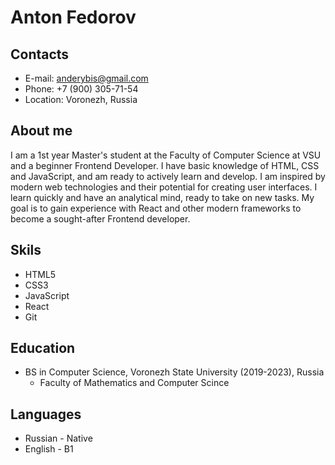 # Anton Fedorov
## Contacts
* E-mail: anderybis@gmail.com
* Phone: +7 (900) 305-71-54
* Location: Voronezh, Russia
## About me
I am a 1st year Master's student at the Faculty of Computer Science at VSU and a beginner Frontend Developer. I have basic knowledge of HTML, CSS and JavaScript, and am ready to actively learn and develop. I am inspired by modern web technologies and their potential for creating user interfaces. I learn quickly and have an analytical mind, ready to take on new tasks. My goal is to gain experience with React and other modern frameworks to become a sought-after Frontend developer.
## Skils
* HTML5
* CSS3
* JavaScript
* React
* Git
## Education 
* BS in Computer Science, Voronezh State University (2019-2023), Russia
    - Faculty of Mathematics and Computer Scince
## Languages
* Russian - Native
* English - B1
